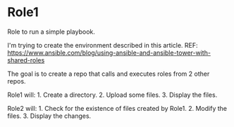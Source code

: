 # Role1
Role to run a simple playbook.

I'm trying to create the environment described in this article. 
REF:  https://www.ansible.com/blog/using-ansible-and-ansible-tower-with-shared-roles


The goal is to create a repo that calls and executes roles from 2 other repos. 

Role1 will: 
    1. Create a directory.
    2. Upload some files.
    3. Display the files. 

Role2 will: 
    1. Check for the existence of files created by Role1.
    2. Modify the files.
    3. Display the changes. 

